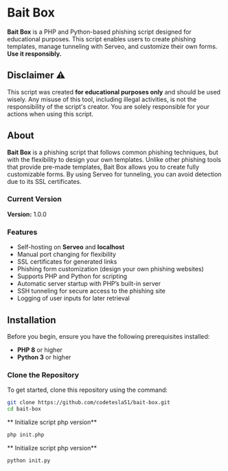 # Bait Box

**Bait Box** is a PHP and Python-based phishing script designed for educational purposes. This script enables users to create phishing templates, manage tunneling with Serveo, and customize their own forms. **Use it responsibly.**

## Disclaimer ⚠️

This script was created **for educational purposes only** and should be used wisely. Any misuse of this tool, including illegal activities, is not the responsibility of the script's creator. You are solely responsible for your actions when using this script.

## About

**Bait Box** is a phishing script that follows common phishing techniques, but with the flexibility to design your own templates. Unlike other phishing tools that provide pre-made templates, Bait Box allows you to create fully customizable forms. By using Serveo for tunneling, you can avoid detection due to its SSL certificates.

### Current Version

**Version:** 1.0.0

### Features

- Self-hosting on **Serveo** and **localhost**
- Manual port changing for flexibility
- SSL certificates for generated links
- Phishing form customization (design your own phishing websites)
- Supports PHP and Python for scripting
- Automatic server startup with PHP’s built-in server
- SSH tunneling for secure access to the phishing site
- Logging of user inputs for later retrieval

## Installation

Before you begin, ensure you have the following prerequisites installed:

- **PHP 8** or higher
- **Python 3** or higher

### Clone the Repository

To get started, clone this repository using the command:

```bash
git clone https://github.com/codetesla51/bait-box.git
cd bait-box
```
** Initialize script php version**
```bash
php init.php
```
** Initialize script php version**
```bash
python init.py

